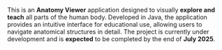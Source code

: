 This is an **Anatomy Viewer** application designed to visually **explore and teach** all parts of the human body. Developed in Java, the application provides an intuitive interface for educational use, allowing users to navigate anatomical structures in detail. The project is currently under development and is **expected** to be completed by the end of **July 2025**.
